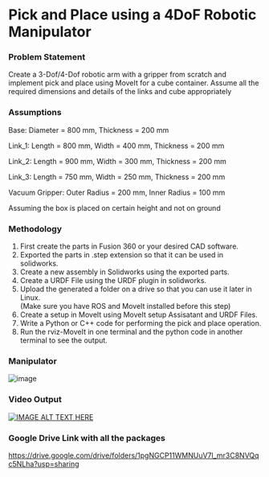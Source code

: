 # Pick and Place using a 4DoF Robotic Manipulator
 

### Problem Statement
Create a 3-Dof/4-Dof robotic arm with a gripper from scratch and implement pick and place using MoveIt for a cube container. Assume all the required dimensions and details of the links and cube appropriately

### Assumptions 
Base: 
Diameter = 800 mm,
Thickness = 200 mm

Link_1:
Length = 800 mm, 
Width = 400 mm,
Thickness = 200 mm

Link_2:
Length = 900 mm, 
Width = 300 mm,
Thickness = 200 mm

Link_3:
Length = 750 mm, 
Width = 250 mm,
Thickness = 200 mm

Vacuum Gripper:
Outer Radius = 200 mm,
Inner Radius = 100 mm


Assuming the box is placed on certain height and not on ground

### Methodology 

1. First create the parts in Fusion 360 or your desired CAD software. <br>
2. Exported the parts in .step extension so that it can be used in solidworks. <br>
3. Create a new assembly in Solidworks using the exported parts. <br>
4. Create a URDF File using the URDF plugin in solidworks. <br>
5. Upload the generated a folder on a drive so that you can use it later in Linux. <br>
 (Make sure you have ROS and MoveIt installed before this step) <br>
5. Create a setup in MoveIt using MoveIt setup Assisatant and URDF Files.<br>
6. Write a Python or C++ code for performing the pick and place operation. <br>
7. Run the rviz-MoveIt in one terminal and the python code in another terminal to see the output. <br>

### Manipulator  

![image](https://user-images.githubusercontent.com/78917282/118496328-a7266280-b741-11eb-9ed5-3050d23e9dde.png)


### Video Output

[![IMAGE ALT TEXT HERE](https://img.youtube.com/vi/bBtZ40Qu28w/0.jpg)](https://www.youtube.com/watch?v=bBtZ40Qu28w)

### Google Drive Link with all the packages

https://drive.google.com/drive/folders/1pgNGCP11WMNUuV7l_mr3C8NVQqc5NLha?usp=sharing
